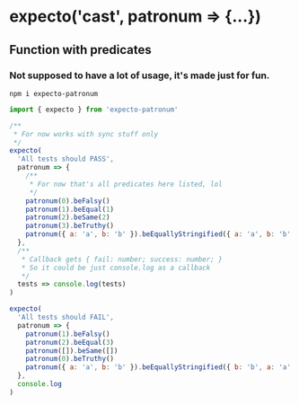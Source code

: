 # expecto('cast', patronum => {...})
## Function with predicates
### Not supposed to have a lot of usage, it's made just for fun.

```
npm i expecto-patronum
```

```js
import { expecto } from 'expecto-patronum'

/**
 * For now works with sync stuff only
 */
expecto(
  'All tests should PASS',
  patronum => {
    /**
     * For now that's all predicates here listed, lol
     */
    patronum(0).beFalsy()
    patronum(1).beEqual(1)
    patronum(2).beSame(2)
    patronum(3).beTruthy()
    patronum({ a: 'a', b: 'b' }).beEquallyStringified({ a: 'a', b: 'b' })
  },
  /**
   * Callback gets { fail: number; success: number; }
   * So it could be just console.log as a callback
   */
  tests => console.log(tests)
)

expecto(
  'All tests should FAIL',
  patronum => {
    patronum(1).beFalsy()
    patronum(2).beEqual(3)
    patronum([]).beSame([])
    patronum(0).beTruthy()
    patronum({ a: 'a', b: 'b' }).beEquallyStringified({ b: 'b', a: 'a' })
  },
  console.log
)

```
